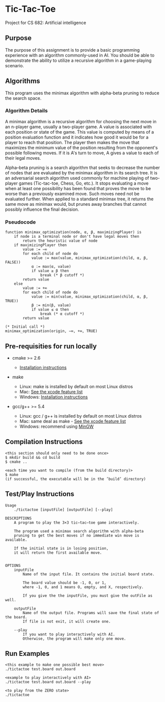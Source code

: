 # Tic-Tac-Toe

Project for CS 682: Artificial intelligence

## Purpose

The purpose of this assignment is to provide a basic programming experience with an algorithm commonly-used in AI. You should be able to demonstrate the ability to utilize a recursive algorithm in a game-playing scenario.

## Algorithms

This program uses the minimax algorithm with alpha-beta pruning to reduce the search space.

### Algorithm Details

A minimax algorithm is a recursive algorithm for choosing the next move in an n-player game, usually a two-player game. A value is associated with each position or state of the game. This value is computed by means of a position evaluation function and it indicates how good it would be for a player to reach that position. The player then makes the move that maximizes the minimum value of the position resulting from the opponent's possible following moves. If it is A's turn to move, A gives a value to each of their legal moves.

Alpha–beta pruning is a search algorithm that seeks to decrease the number of nodes that are evaluated by the minimax algorithm in its search tree. It is an adversarial search algorithm used commonly for machine playing of two-player games (Tic-tac-toe, Chess, Go, etc.). It stops evaluating a move when at least one possibility has been found that proves the move to be worse than a previously examined move. Such moves need not be evaluated further. When applied to a standard minimax tree, it returns the same move as minimax would, but prunes away branches that cannot possibly influence the final decision.

### Pseudocode

```
function minimax_optimization(node, α, β, maximizingPlayer) is
    if node is a terminal node or don't have legal moves then
        return the heuristic value of node
    if maximizingPlayer then
        value := −∞
        for each child of node do
            value := max(value, minimax_optimization(child, α, β, FALSE))
            α := max(α, value)
            if value ≥ β then
                break (* β cutoff *)
        return value
    else
        value := +∞
        for each child of node do
            value := min(value, minimax_optimization(child, α, β, TRUE))
            β := min(β, value)
            if value ≤ α then
                break (* α cutoff *)
        return value
```

```
(* Initial call *)
minimax_optimization(origin, −∞, +∞, TRUE)
```

## Pre-requisities for run locally

- cmake >= 2.6

  - [Installation instructions](https://cmake.org/install/)

- make

  - Linux: make is installed by default on most Linux distros
  - Mac: [See the xcode feature list](https://developer.apple.com/xcode/features/)
  - Windows: [Installation instructions](http://gnuwin32.sourceforge.net/packages/make.htm)

- gcc/g++ >= 5.4
  - Linux: gcc / g++ is installed by default on most Linux distros
  - Mac: same deal as make - [See the xcode feature list](https://developer.apple.com/xcode/features/)
  - Windows: recommend using [MinGW](http://www.mingw.org/)

## Compilation Instructions

```
<this section should only need to be done once>
$ mkdir build && cd build
$ cmake ..

<each time you want to compile (from the build directory)>
$ make
(if successful, the executable will be in the ’build’ directory)
```

## Test/Play Instructions

```
Usage
    ./tictactoe [inputFile] [outputFile] [--play]

DESCRIPTIONS
    A program to play the 3×3 tic–tac–toe game interactively.

    The program used a minimax search algorithm with alpha-beta
    pruning to get the best moves if no immediate win move is available.

    If the initial state is in losing position,
    it will return the first available move.


OPTIONS
    inputFile
        Name of the input file. It contains the initial board state.

        The board value should be -1, 0, or 1,
        where -1, 0, and 1 means O, empty, and X, respectively.

        If you give the the inputFile, you must give the outFile as well.

    outputFile
        Name of the output file. Programs will save the final state of the board.
        If file is not exit, it will create one.

    --play
        If you want to play interactively with AI.
        Otherwise, the program will make only one move.
```

## Run Examples

```
<this example to make one possible best move>
./tictactoe test.board out.board

<example to play interactively with AI>
./tictactoe test.board out.board --play

<to play from the ZERO state>
./tictactoe
```

